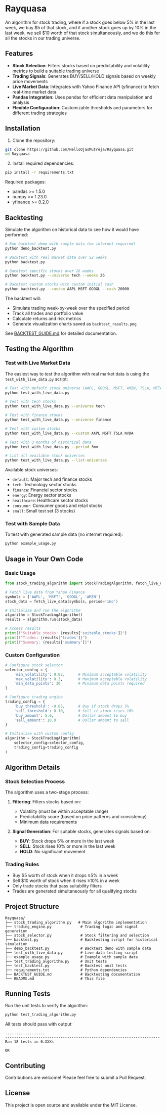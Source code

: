 # Rayquasa

An algorithm for stock trading, where if a stock goes below 5% in the last week, we buy $5 of that stock, and if another stock goes up by 10% in the last week, we sell $10 worth of that stock simultaneously, and we do this for all the stocks in our trading universe.

## Features

- **Stock Selection**: Filters stocks based on predictability and volatility metrics to build a suitable trading universe
- **Trading Signals**: Generates BUY/SELL/HOLD signals based on weekly price movements
- **Live Market Data**: Integrates with Yahoo Finance API (yfinance) to fetch real-time market data
- **Pandas Integration**: Uses pandas for efficient data manipulation and analysis
- **Flexible Configuration**: Customizable thresholds and parameters for different trading strategies

## Installation

1. Clone the repository:
```bash
git clone https://github.com/HelloOjasMutreja/Rayquasa.git
cd Rayquasa
```

2. Install required dependencies:
```bash
pip install -r requirements.txt
```

Required packages:
- pandas >= 1.5.0
- numpy >= 1.23.0
- yfinance >= 0.2.0

## Backtesting

Simulate the algorithm on historical data to see how it would have performed:

```bash
# Run backtest demo with sample data (no internet required)
python demo_backtest.py

# Backtest with real market data over 52 weeks
python backtest.py

# Backtest specific stocks over 26 weeks
python backtest.py --universe tech --weeks 26

# Backtest custom stocks with custom initial cash
python backtest.py --custom AAPL MSFT GOOGL --cash 20000
```

The backtest will:
- Simulate trading week-by-week over the specified period
- Track all trades and portfolio value
- Calculate returns and risk metrics
- Generate visualization charts saved as `backtest_results.png`

See [BACKTEST_GUIDE.md](BACKTEST_GUIDE.md) for detailed documentation.

## Testing the Algorithm

### Test with Live Market Data

The easiest way to test the algorithm with real market data is using the `test_with_live_data.py` script:

```bash
# Test with default stock universe (AAPL, GOOGL, MSFT, AMZN, TSLA, META, NVDA, JPM)
python test_with_live_data.py

# Test with tech stocks
python test_with_live_data.py --universe tech

# Test with finance stocks
python test_with_live_data.py --universe finance

# Test with custom stocks
python test_with_live_data.py --custom AAPL MSFT TSLA NVDA

# Test with 3 months of historical data
python test_with_live_data.py --period 3mo

# List all available stock universes
python test_with_live_data.py --list-universes
```

Available stock universes:
- `default`: Major tech and finance stocks
- `tech`: Technology sector stocks
- `finance`: Financial sector stocks
- `energy`: Energy sector stocks
- `healthcare`: Healthcare sector stocks
- `consumer`: Consumer goods and retail stocks
- `small`: Small test set (3 stocks)

### Test with Sample Data

To test with generated sample data (no internet required):

```bash
python example_usage.py
```

## Usage in Your Own Code

### Basic Usage

```python
from stock_trading_algorithm import StockTradingAlgorithm, fetch_live_data

# Fetch live data from Yahoo Finance
symbols = ['AAPL', 'MSFT', 'GOOGL', 'AMZN']
stock_data = fetch_live_data(symbols, period='1mo')

# Initialize and run the algorithm
algorithm = StockTradingAlgorithm()
results = algorithm.run(stock_data)

# Access results
print(f"Suitable stocks: {results['suitable_stocks']}")
print(f"Trades: {results['trades']}")
print(f"Summary: {results['summary']}")
```

### Custom Configuration

```python
# Configure stock selector
selector_config = {
    'min_volatility': 0.02,      # Minimum acceptable volatility
    'max_volatility': 0.3,       # Maximum acceptable volatility
    'min_data_points': 30        # Minimum data points required
}

# Configure trading engine
trading_config = {
    'buy_threshold': -0.05,      # Buy if stock drops 5%
    'sell_threshold': 0.10,      # Sell if stock rises 10%
    'buy_amount': 5.0,           # Dollar amount to buy
    'sell_amount': 10.0          # Dollar amount to sell
}

# Initialize with custom config
algorithm = StockTradingAlgorithm(
    selector_config=selector_config,
    trading_config=trading_config
)
```

## Algorithm Details

### Stock Selection Process

The algorithm uses a two-stage process:

1. **Filtering**: Filters stocks based on:
   - Volatility (must be within acceptable range)
   - Predictability score (based on price patterns and consistency)
   - Minimum data requirements

2. **Signal Generation**: For suitable stocks, generates signals based on:
   - **BUY**: Stock drops 5% or more in the last week
   - **SELL**: Stock rises 10% or more in the last week
   - **HOLD**: No significant movement

### Trading Rules

- Buy $5 worth of stock when it drops ≥5% in a week
- Sell $10 worth of stock when it rises ≥10% in a week
- Only trade stocks that pass suitability filters
- Trades are generated simultaneously for all qualifying stocks

## Project Structure

```
Rayquasa/
├── stock_trading_algorithm.py   # Main algorithm implementation
├── trading_engine.py             # Trading logic and signal generation
├── stock_selector.py             # Stock filtering and selection
├── backtest.py                   # Backtesting script for historical simulation
├── demo_backtest.py              # Backtest demo with sample data
├── test_with_live_data.py        # Live data testing script
├── example_usage.py              # Example with sample data
├── test_trading_algorithm.py     # Unit tests
├── test_backtest.py              # Backtest unit tests
├── requirements.txt              # Python dependencies
├── BACKTEST_GUIDE.md             # Backtesting documentation
└── README.md                     # This file
```

## Running Tests

Run the unit tests to verify the algorithm:

```bash
python test_trading_algorithm.py
```

All tests should pass with output:
```
..................
----------------------------------------------------------------------
Ran 18 tests in 0.XXXs

OK
```

## Contributing

Contributions are welcome! Please feel free to submit a Pull Request.

## License

This project is open source and available under the MIT License.
